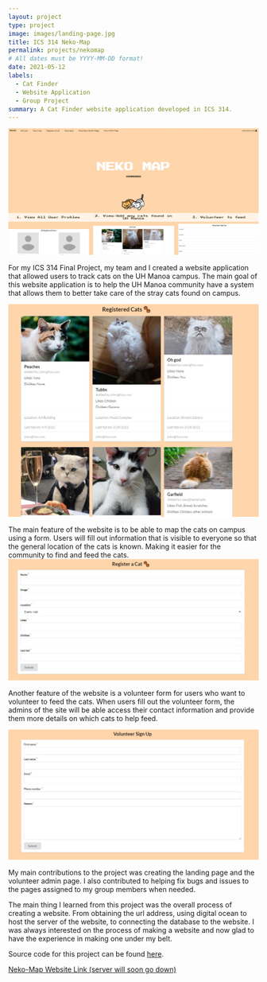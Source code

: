 ```yaml
---
layout: project
type: project
image: images/landing-page.jpg
title: ICS 314 Neko-Map
permalink: projects/nekomap
# All dates must be YYYY-MM-DD format!
date: 2021-05-12
labels:
  - Cat Finder
  - Website Application
  - Group Project
summary: A Cat Finder website application developed in ICS 314.
---
```


<img class="ui medium center image" src="../images/landing-page.jpg">

For my ICS 314 Final Project, my team and I created a website application that allowed users to track cats on the UH Manoa campus. The main goal of this website application is to help the UH Manoa community have a system that allows them to better take care of the stray cats found on campus. 

<img class="ui medium center image" src="../images/catlist.jpg">

The main feature of the website is to be able to map the cats on campus using a form. Users will fill out information that is visible to everyone so that the general location of the cats is known. Making it easier for the community to find and feed the cats.
<img class="ui medium center image" src="../images/register-a-cat.jpg">

Another feature of the website is a volunteer form for users who want to volunteer to feed the cats. When users fill out the volunteer form, the admins of the site will be able access their contact information and provide them more details on which cats to help feed.

<img class="ui medium center image" src="../images/volunteer.jpg">

My main contributions to the project was creating the landing page and the volunteer admin page. I also contributed to helping fix bugs and issues to the pages assigned to my group members when needed.

The main thing I learned from this project was the overall process of creating a website. From obtaining the url address, using digital ocean to host the server of the website, to connecting the database to the website. I was always interested on the process of making a website and now glad to have the experience in making one under my belt.

Source code for this project can be found [here](https://github.com/neko-map/neko-map-app).

[Neko-Map Website Link (server will soon go down)](https://neko-map.xyz/#/)
